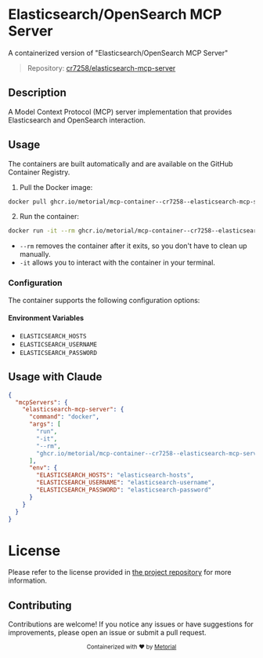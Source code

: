 
# Elasticsearch/OpenSearch MCP Server

A containerized version of "Elasticsearch/OpenSearch MCP Server"

> Repository: [cr7258/elasticsearch-mcp-server](https://github.com/cr7258/elasticsearch-mcp-server)

## Description

A Model Context Protocol (MCP) server implementation that provides Elasticsearch and OpenSearch interaction.


## Usage

The containers are built automatically and are available on the GitHub Container Registry.

1. Pull the Docker image:

```bash
docker pull ghcr.io/metorial/mcp-container--cr7258--elasticsearch-mcp-server--elasticsearch-mcp-server
```

2. Run the container:

```bash
docker run -it --rm ghcr.io/metorial/mcp-container--cr7258--elasticsearch-mcp-server--elasticsearch-mcp-server 
```

- `--rm` removes the container after it exits, so you don't have to clean up manually.
- `-it` allows you to interact with the container in your terminal.


### Configuration

The container supports the following configuration options:




#### Environment Variables

- `ELASTICSEARCH_HOSTS`
- `ELASTICSEARCH_USERNAME`
- `ELASTICSEARCH_PASSWORD`




## Usage with Claude

```json
{
  "mcpServers": {
    "elasticsearch-mcp-server": {
      "command": "docker",
      "args": [
        "run",
        "-it",
        "--rm",
        "ghcr.io/metorial/mcp-container--cr7258--elasticsearch-mcp-server--elasticsearch-mcp-server"
      ],
      "env": {
        "ELASTICSEARCH_HOSTS": "elasticsearch-hosts",
        "ELASTICSEARCH_USERNAME": "elasticsearch-username",
        "ELASTICSEARCH_PASSWORD": "elasticsearch-password"
      }
    }
  }
}
```

# License

Please refer to the license provided in [the project repository](https://github.com/cr7258/elasticsearch-mcp-server) for more information.

## Contributing

Contributions are welcome! If you notice any issues or have suggestions for improvements, please open an issue or submit a pull request.

<div align="center">
  <sub>Containerized with ❤️ by <a href="https://metorial.com">Metorial</a></sub>
</div>
  